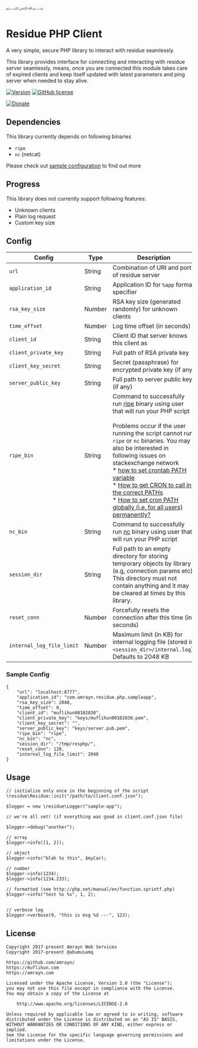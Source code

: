 ﷽

# Residue PHP Client

A very simple, secure PHP library to interact with residue seamlessly.

This library provides interface for connecting and interacting with residue server seamlessly, means, once you are connected this module takes care of expired clients and keep itself updated with latest parameters and ping server when needed to stay alive.

[![Version](https://img.shields.io/github/release/amrayn/residue-php.svg)](https://github.com/amrayn/residue-php/releases/latest) [![GitHub license](https://img.shields.io/badge/License-Apache%202.0-blue.svg)](https://github.com/amrayn/residue-php/blob/master/LICENCE)

[![Donate](https://amrayn.github.io/donate.png?v2)](https://amrayn.com/donate)

## Dependencies
This library currently depends on following binaries

 * `ripe`
 * `nc` (netcat)

Please check out [sample configuration](/samples/client.conf.json) to find out more

## Progress
This library does not currently support following features:

 * Unknown clients
 * Plain log request
 * Custom key size

## Config

| **Config** | **Type** | **Description** |
|------------|----------|-----------------|
| `url`      | String   | Combination of URI and port of residue server |
| `application_id`      | String   | Application ID for `%app` format specifier |
| `rsa_key_size`      | Number   | RSA key size (generated randomly) for unknown clients |
| `time_offset`      | Number   | Log time offset (in seconds) |
| `client_id`      | String   | Client ID that server knows this client as |
| `client_private_key`      | String   | Full path of RSA private key |
| `client_key_secret`      | String   | Secret (passphrase) for encrypted private key (if any) |
| `server_public_key`      | String   | Full path to server public key (if any) |
| `ripe_bin`      | String   | Command to successfully run [ripe](https://github.com/amrayn/ripe) binary using user that will run your PHP script<br><br>Problems occur if the user running the script cannot run `ripe` or `nc` binaries. You may also be interested in following issues on stackexchange network<br>* [how to set crontab PATH variable](https://unix.stackexchange.com/questions/148133/how-to-set-crontab-path-variable)<br>* [How to get CRON to call in the correct PATHs](https://stackoverflow.com/questions/2388087/how-to-get-cron-to-call-in-the-correct-paths)<br>* [How to set cron PATH globally (i.e. for all users) permanently?](https://superuser.com/questions/164394/how-to-set-cron-path-globally-i-e-for-all-users-permanently) |
| `nc_bin`      | String   | Command to successfully run [nc](https://linux.die.net/man/1/nc) binary using user that will run your PHP script |
| `session_dir`      | String   | Full path to an empty directory for storing temporary objects by library (e.g, connection params etc). This directory must not contain anything and it may be cleared at times by this library. |
| `reset_conn`      | Number   | Forcefully resets the connection after this time (in seconds) |
| `internal_log_file_limit` | Number | Maximum limit (in KB) for internal logging file (stored in `<session_dir>/internal.log`). Defaults to 2048 KB |

### Sample Config
```
{
    "url": "localhost:8777",
    "application_id": "com.amrayn.residue.php.sampleapp",
    "rsa_key_size": 2048,
    "time_offset": 0,
    "client_id": "muflihun00102030",
    "client_private_key": "keys/muflihun00102030.pem",
    "client_key_secret": "",
    "server_public_key": "keys/server.pub.pem",
    "ripe_bin": "ripe",
    "nc_bin": "nc",
    "session_dir": "/tmp/resphp/",
    "reset_conn": 120,
    "internal_log_file_limit": 2048
}
```
## Usage
```
// initialize only once in the beginning of the script
\residue\Residue::init("/path/to/client.conf.json");

$logger = new \residue\Logger("sample-app");

// we're all set! (if everything was good in client.conf.json file)

$logger->debug("another");

// array
$logger->info([1, 2]);

// object
$logger->info("blah %s this", $myCar);

// number
$logger->info(1234);
$logger->info(1234.233);

// formatted (see http://php.net/manual/en/function.sprintf.php)
$logger->info("test %s %s", 1, 2);


// verbose log
$logger->verbose(9, "this is msg %d ---", 123);

```

## License
```
Copyright 2017-present Amrayn Web Services
Copyright 2017-present @abumusamq

https://github.com/amrayn/
https://muflihun.com
https://amrayn.com

Licensed under the Apache License, Version 2.0 (the "License");
you may not use this file except in compliance with the License.
You may obtain a copy of the License at

    http://www.apache.org/licenses/LICENSE-2.0

Unless required by applicable law or agreed to in writing, software
distributed under the License is distributed on an "AS IS" BASIS,
WITHOUT WARRANTIES OR CONDITIONS OF ANY KIND, either express or implied.
See the License for the specific language governing permissions and
limitations under the License.
```

